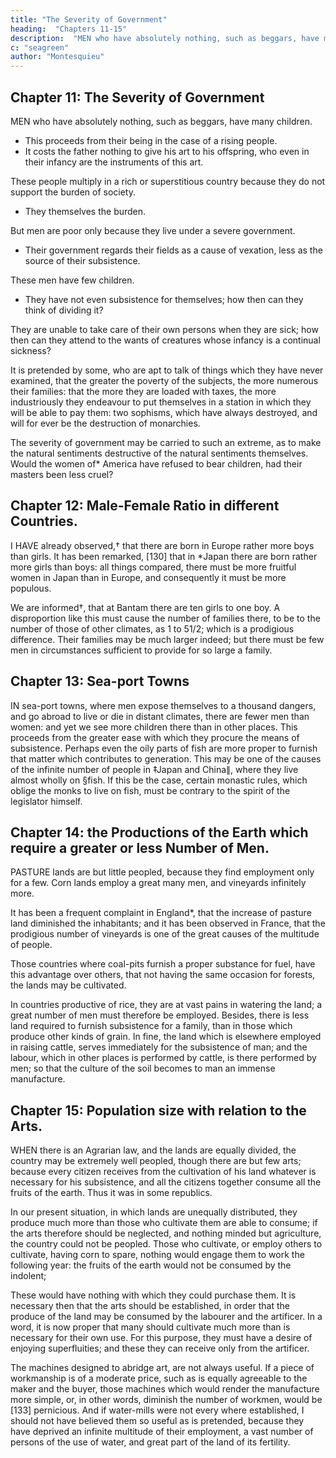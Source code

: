 ```yaml
---
title: "The Severity of Government"
heading:  "Chapters 11-15"
description:  "MEN who have absolutely nothing, such as beggars, have many children"
c: "seagreen"
author: "Montesquieu"
---
```



## Chapter 11:  The Severity of Government

MEN who have absolutely nothing, such as beggars, have many children. 
- This proceeds from their being in the case of a rising people.
- It costs the father nothing to give his art to his offspring, who even in their infancy are the instruments of this art. 

These people multiply in a rich or superstitious country because they do not support the burden of society.
- They themselves the burden.

But men are poor only because they live under a severe government.
- Their government regards their fields as a cause of vexation, less as the source of their subsistence.

These men have few children.
- They have not even subsistence for themselves; how then can they think of dividing it? 

They are unable to take care of their own persons when they are sick; how then can they attend to the wants of creatures whose infancy is a continual sickness?

It is pretended by some, who are apt to talk of things which they have never examined, that the greater the poverty of the subjects, the more numerous their families:  that the more they are loaded with taxes, the more industriously they endeavour to put themselves in a station in which they will be able to pay them:  two sophisms, which have always destroyed, and will for ever be the destruction of monarchies.

The severity of government may be carried to such an extreme, as to make the natural sentiments destructive of the natural sentiments themselves. Would the women of* America have refused to bear children, had their masters been less cruel?



## Chapter 12:  Male-Female Ratio in different Countries.

I HAVE already observed,† that there are born in Europe rather more boys than girls. It has been remarked, [130] that in *Japan there are born rather more girls than boys:  all things compared, there must be more fruitful women in Japan than in Europe, and consequently it must be more populous.

We are informed†, that at Bantam there are ten girls to one boy. A disproportion like this must cause the number of families there, to be to the number of those of other climates, as 1 to 51/2; which is a prodigious difference. Their families may be much larger indeed; but there must be few men in circumstances sufficient to provide for so large a family.



## Chapter 13:  Sea-port Towns

IN sea-port towns, where men expose themselves to a thousand dangers, and go abroad to live or die in distant climates, there are fewer men than women:  and yet we see more children there than in other places. This proceeds from the greater ease with which they procure the means of subsistence. Perhaps even the oily parts of fish are more proper to furnish that matter which contributes to generation. This may be one of the causes of the infinite number of people in ‡Japan and China∥, where they live almost wholly on §fish. If this be the case, certain monastic rules, which oblige the monks to live on fish, must be contrary to the spirit of the legislator himself.



## Chapter 14:  the Productions of the Earth which require a greater or less Number of Men.

PASTURE lands are but little peopled, because they find employment only for a few. Corn lands employ a great many men, and vineyards infinitely more.

It has been a frequent complaint in England*, that the increase of pasture land diminished the inhabitants; and it has been observed in France, that the prodigious number of vineyards is one of the great causes of the multitude of people.

Those countries where coal-pits furnish a proper substance for fuel, have this advantage over others, that not having the same occasion for forests, the lands may be cultivated.

In countries productive of rice, they are at vast pains in watering the land; a great number of men must therefore be employed. Besides, there is less land required to furnish subsistence for a family, than in those which produce other kinds of grain. In fine, the land which is elsewhere employed in raising cattle, serves immediately for the subsistence of man; and the labour, which in other places is performed by cattle, is there performed by men; so that the culture of the soil becomes to man an immense manufacture.



## Chapter 15:  Population size with relation to the Arts.

WHEN there is an Agrarian law, and the lands are equally divided, the country may be extremely well peopled, though there are but few arts; because every citizen receives from the cultivation of his land whatever is necessary for his subsistence, and all the citizens together consume all the fruits of the earth. Thus it was in some republics.

In our present situation, in which lands are unequally distributed, they produce much more than those who cultivate them are able to consume; if the arts therefore should be neglected, and nothing minded but agriculture, the country could not be peopled. Those who cultivate, or employ others to cultivate, having corn to spare, nothing would engage them to work the following year:  the fruits of the earth would not be consumed by the indolent;

These would have nothing with which they could purchase them. It is necessary then that the arts should be established, in order that the produce of the land may be consumed by the labourer and the artificer. In a word, it is now proper that many should cultivate much more than is necessary for their own use. For this purpose, they must have a desire of enjoying superfluities; and these they can receive only from the artificer.

The machines designed to abridge art, are not always useful. If a piece of workmanship is of a moderate price, such as is equally agreeable to the maker and the buyer, those machines which would render the manufacture more simple, or, in other words, diminish the number of workmen, would be [133] pernicious. And if water-mills were not every where established, I should not have believed them so useful as is pretended, because they have deprived an infinite multitude of their employment, a vast number of persons of the use of water, and great part of the land of its fertility.

